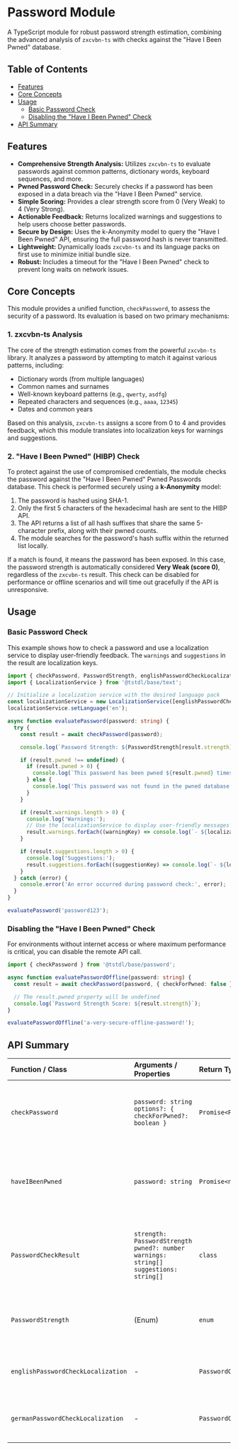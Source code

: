 # Password Module

A TypeScript module for robust password strength estimation, combining the advanced analysis of `zxcvbn-ts` with checks against the "Have I Been Pwned" database.

## Table of Contents

- [Features](#features)
- [Core Concepts](#core-concepts)
- [Usage](#usage)
  - [Basic Password Check](#basic-password-check)
  - [Disabling the "Have I Been Pwned" Check](#disabling-the-have-i-been-pwned-check)
- [API Summary](#api-summary)

## Features

- **Comprehensive Strength Analysis:** Utilizes `zxcvbn-ts` to evaluate passwords against common patterns, dictionary words, keyboard sequences, and more.
- **Pwned Password Check:** Securely checks if a password has been exposed in a data breach via the "Have I Been Pwned" service.
- **Simple Scoring:** Provides a clear strength score from 0 (Very Weak) to 4 (Very Strong).
- **Actionable Feedback:** Returns localized warnings and suggestions to help users choose better passwords.
- **Secure by Design:** Uses the k-Anonymity model to query the "Have I Been Pwned" API, ensuring the full password hash is never transmitted.
- **Lightweight:** Dynamically loads `zxcvbn-ts` and its language packs on first use to minimize initial bundle size.
- **Robust:** Includes a timeout for the "Have I Been Pwned" check to prevent long waits on network issues.

## Core Concepts

This module provides a unified function, `checkPassword`, to assess the security of a password. Its evaluation is based on two primary mechanisms:

### 1. zxcvbn-ts Analysis

The core of the strength estimation comes from the powerful `zxcvbn-ts` library. It analyzes a password by attempting to match it against various patterns, including:

- Dictionary words (from multiple languages)
- Common names and surnames
- Well-known keyboard patterns (e.g., `qwerty`, `asdfg`)
- Repeated characters and sequences (e.g., `aaaa`, `12345`)
- Dates and common years

Based on this analysis, `zxcvbn-ts` assigns a score from 0 to 4 and provides feedback, which this module translates into localization keys for warnings and suggestions.

### 2. "Have I Been Pwned" (HIBP) Check

To protect against the use of compromised credentials, the module checks the password against the "Have I Been Pwned" Pwned Passwords database. This check is performed securely using a **k-Anonymity** model:

1.  The password is hashed using SHA-1.
2.  Only the first 5 characters of the hexadecimal hash are sent to the HIBP API.
3.  The API returns a list of all hash suffixes that share the same 5-character prefix, along with their pwned counts.
4.  The module searches for the password's hash suffix within the returned list locally.

If a match is found, it means the password has been exposed. In this case, the password strength is automatically considered **Very Weak (score 0)**, regardless of the `zxcvbn-ts` result. This check can be disabled for performance or offline scenarios and will time out gracefully if the API is unresponsive.

## Usage

### Basic Password Check

This example shows how to check a password and use a localization service to display user-friendly feedback. The `warnings` and `suggestions` in the result are localization keys.

```typescript
import { checkPassword, PasswordStrength, englishPasswordCheckLocalization } from '@tstdl/base/password';
import { LocalizationService } from '@tstdl/base/text';

// Initialize a localization service with the desired language pack
const localizationService = new LocalizationService([englishPasswordCheckLocalization]);
localizationService.setLanguage('en');

async function evaluatePassword(password: string) {
  try {
    const result = await checkPassword(password);

    console.log(`Password Strength: ${PasswordStrength[result.strength]} (Score: ${result.strength})`);

    if (result.pwned !== undefined) {
      if (result.pwned > 0) {
        console.log(`This password has been pwned ${result.pwned} times!`);
      } else {
        console.log('This password was not found in the pwned database.');
      }
    }

    if (result.warnings.length > 0) {
      console.log('Warnings:');
      // Use the localizationService to display user-friendly messages
      result.warnings.forEach((warningKey) => console.log(`- ${localizationService.localize(warningKey)}`));
    }

    if (result.suggestions.length > 0) {
      console.log('Suggestions:');
      result.suggestions.forEach((suggestionKey) => console.log(`- ${localizationService.localize(suggestionKey)}`));
    }
  } catch (error) {
    console.error('An error occurred during password check:', error);
  }
}

evaluatePassword('password123');
```

### Disabling the "Have I Been Pwned" Check

For environments without internet access or where maximum performance is critical, you can disable the remote API call.

```typescript
import { checkPassword } from '@tstdl/base/password';

async function evaluatePasswordOffline(password: string) {
  const result = await checkPassword(password, { checkForPwned: false });

  // The result.pwned property will be undefined
  console.log(`Password Strength Score: ${result.strength}`);
}

evaluatePasswordOffline('a-very-secure-offline-password!');
```

## API Summary

| Function / Class | Arguments / Properties | Return Type | Description |
| :--- | :--- | :--- | :--- |
| `checkPassword` | `password: string`<br>`options?: { checkForPwned?: boolean }` | `Promise<PasswordCheckResult>` | Asynchronously checks password strength using zxcvbn-ts and optionally the HIBP database. |
| `haveIBeenPwned` | `password: string` | `Promise<number>` | Checks a password against the HIBP database and returns the number of times it has been pwned. |
| `PasswordCheckResult` | `strength: PasswordStrength`<br>`pwned?: number`<br>`warnings: string[]`<br>`suggestions: string[]` | `class` | The result object returned by `checkPassword`. Warnings and suggestions are localization keys. |
| `PasswordStrength` | (Enum) | `enum` | An enum representing password strength from `VeryWeak` (0) to `VeryStrong` (4). |
| `englishPasswordCheckLocalization` | - | `PasswordCheckLocalization` | English localization data for warnings and suggestions. |
| `germanPasswordCheckLocalization` | - | `PasswordCheckLocalization` | German localization data for warnings and suggestions. |